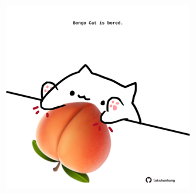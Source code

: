 <!-- built at 23/06/2022, 20:00:59 UTC -->
<p align="center">
  <img width="500" height="500" src="./ReadmeImage.svg">
</p>
